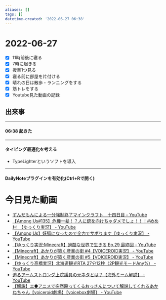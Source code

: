 ```yaml
---
aliases: []
tags: []
datetime-created: '2022-06-27 06:38'
---
```


# 2022-06-27
- [x] 11時前後に寝る
- [x] 7時に起きる
- [x] 授業1つ見る
- [x] 寝る前に部屋を片付ける
- [x] 晴れの日は散歩・ランニングをする
- [x] 筋トレをする
- [x] Youtube見た動画の記録

## 出来事
---
#### 06:38 起きた
---
#### タイピング最適化を考える
- TypeLighterというソフトを導入
---
#### DailyNoteプラグインを有効化(Ctrl+Rで開く)


# 今日見た動画
- [ずんだもんによる一分強制終了マインクラフト　十四日目 - YouTube](https://www.youtube.com/watch?v=Cy_wOiZlAoU)
- [【Among Us#135】危機一髪！？人に銃を向けちゃダメでしょ！！！#めめ村　【ゆっくり実況】 - YouTube](https://www.youtube.com/watch?v=daPZMzdr9Jk)
- [【Among Us】妖狐になったので全力でサボります【ゆっくり実況】 - YouTube](https://www.youtube.com/watch?v=flW0wY2L1nI)
- [【ゆっくり実況:Minecraft】過酷な世界で生きる Ep.29 最終回 - YouTube](https://www.youtube.com/watch?v=jqYDNwDHxT0)
- [【Minecraft】あかりが築く産業の街 #4【VOICEROID実況】 - YouTube](https://www.youtube.com/watch?v=0V1n9e9Gc18)
- [【Minecraft】あかりが築く産業の街 #5【VOICEROID実況】 - YouTube](https://www.youtube.com/watch?v=eNC0I1P8XWY&t=1s)
- [【ゆっくり高橋実況】北海道観光RTA 27分12秒（2P観光モードAny%） - YouTube](https://www.youtube.com/watch?v=xLYp7Awhydw&t=2s)
- [迫るアームストロング上院議員の元ネタとは？【海外ミーム解説】 - YouTube](https://www.youtube.com/watch?v=TDoUc8ZyPOI&t=8s)
- [【解説】エ●アニメで突然殴ってくるおっさんについて解説してくれるあかねちゃん【voiceroid劇場】【voicebox劇場】 - YouTube](https://www.youtube.com/watch?v=THwps_cBroI)
